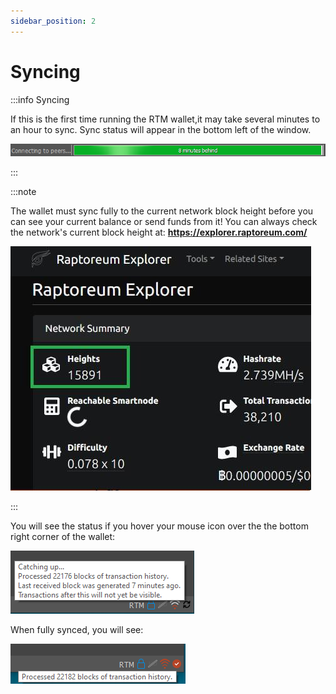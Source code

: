 ```yaml
---
sidebar_position: 2
---
```


# Syncing

:::info Syncing

If this is the first time running the RTM wallet,it may take several minutes to an hour to sync. Sync status will appear in the bottom left of the window.

![Syncing Bar](./assets/setup3.png)

:::

:::note

The wallet must sync fully to the current network block height before you can see your current balance or send funds from it! You can always check the network's current block height at: __<https://explorer.raptoreum.com/>__

![Raptoreum Explorer](./assets/setup4.jpg)

:::

You will see the status if you hover your mouse icon over the the bottom right corner of the wallet:

![Syncing Info](./assets/setup5.png)

When fully synced, you will see:

![Fully Synced](./assets/setup6.png)

